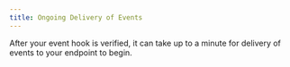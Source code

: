 ```yaml
---
title: Ongoing Delivery of Events
---
```


After your event hook is verified, it can take up to a minute for delivery of events to your endpoint to begin.

<NextSectionLink/>

